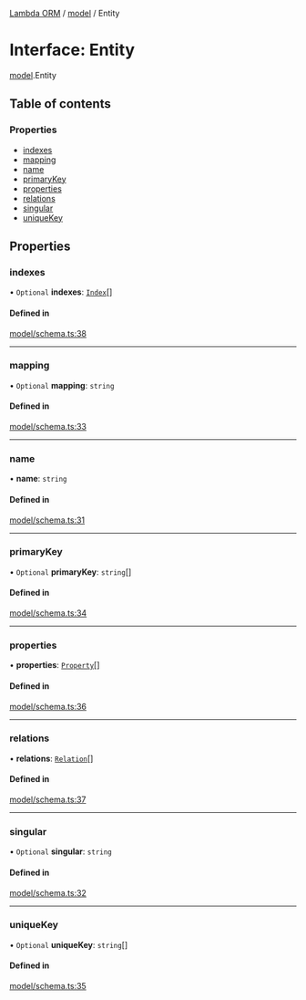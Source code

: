 [Lambda ORM](../README.md) / [model](../modules/model.md) / Entity

# Interface: Entity

[model](../modules/model.md).Entity

## Table of contents

### Properties

- [indexes](model.Entity.md#indexes)
- [mapping](model.Entity.md#mapping)
- [name](model.Entity.md#name)
- [primaryKey](model.Entity.md#primarykey)
- [properties](model.Entity.md#properties)
- [relations](model.Entity.md#relations)
- [singular](model.Entity.md#singular)
- [uniqueKey](model.Entity.md#uniquekey)

## Properties

### indexes

• `Optional` **indexes**: [`Index`](model.Index.md)[]

#### Defined in

[model/schema.ts:38](https://github.com/FlavioLionelRita/lambda-orm/blob/8689963/src/orm/model/schema.ts#L38)

___

### mapping

• `Optional` **mapping**: `string`

#### Defined in

[model/schema.ts:33](https://github.com/FlavioLionelRita/lambda-orm/blob/8689963/src/orm/model/schema.ts#L33)

___

### name

• **name**: `string`

#### Defined in

[model/schema.ts:31](https://github.com/FlavioLionelRita/lambda-orm/blob/8689963/src/orm/model/schema.ts#L31)

___

### primaryKey

• `Optional` **primaryKey**: `string`[]

#### Defined in

[model/schema.ts:34](https://github.com/FlavioLionelRita/lambda-orm/blob/8689963/src/orm/model/schema.ts#L34)

___

### properties

• **properties**: [`Property`](model.Property.md)[]

#### Defined in

[model/schema.ts:36](https://github.com/FlavioLionelRita/lambda-orm/blob/8689963/src/orm/model/schema.ts#L36)

___

### relations

• **relations**: [`Relation`](model.Relation.md)[]

#### Defined in

[model/schema.ts:37](https://github.com/FlavioLionelRita/lambda-orm/blob/8689963/src/orm/model/schema.ts#L37)

___

### singular

• `Optional` **singular**: `string`

#### Defined in

[model/schema.ts:32](https://github.com/FlavioLionelRita/lambda-orm/blob/8689963/src/orm/model/schema.ts#L32)

___

### uniqueKey

• `Optional` **uniqueKey**: `string`[]

#### Defined in

[model/schema.ts:35](https://github.com/FlavioLionelRita/lambda-orm/blob/8689963/src/orm/model/schema.ts#L35)
